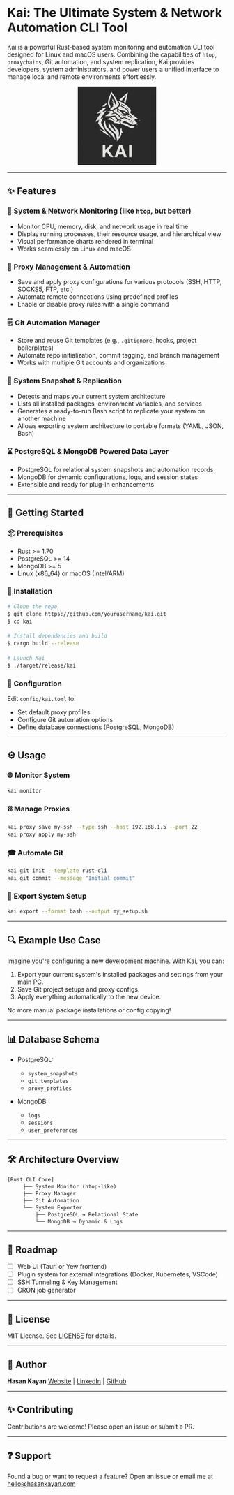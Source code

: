 # Kai: The Ultimate System & Network Automation CLI Tool

Kai is a powerful Rust-based system monitoring and automation CLI tool designed for Linux and macOS users. Combining the capabilities of `htop`, `proxychains`, Git automation, and system replication, Kai provides developers, system administrators, and power users a unified interface to manage local and remote environments effortlessly.
<p align="center">
  <img src="https://raw.githubusercontent.com/hasan-kayan/Kai/main/assets/kai.png" alt="Kai Logo" width="180"/>
</p>

---

## ✨ Features

### 🤖 System & Network Monitoring (like `htop`, but better)

* Monitor CPU, memory, disk, and network usage in real time
* Display running processes, their resource usage, and hierarchical view
* Visual performance charts rendered in terminal
* Works seamlessly on Linux and macOS

### 🚪 Proxy Management & Automation

* Save and apply proxy configurations for various protocols (SSH, HTTP, SOCKS5, FTP, etc.)
* Automate remote connections using predefined profiles
* Enable or disable proxy rules with a single command

### 🗒 Git Automation Manager

* Store and reuse Git templates (e.g., `.gitignore`, hooks, project boilerplates)
* Automate repo initialization, commit tagging, and branch management
* Works with multiple Git accounts and organizations

### 🚀 System Snapshot & Replication

* Detects and maps your current system architecture
* Lists all installed packages, environment variables, and services
* Generates a ready-to-run Bash script to replicate your system on another machine
* Allows exporting system architecture to portable formats (YAML, JSON, Bash)

### ⌛ PostgreSQL & MongoDB Powered Data Layer

* PostgreSQL for relational system snapshots and automation records
* MongoDB for dynamic configurations, logs, and session states
* Extensible and ready for plug-in enhancements

---

## 🚀 Getting Started

### 📦 Prerequisites

* Rust >= 1.70
* PostgreSQL >= 14
* MongoDB >= 5
* Linux (x86\_64) or macOS (Intel/ARM)

### 📂 Installation

```bash
# Clone the repo
$ git clone https://github.com/yourusername/kai.git
$ cd kai

# Install dependencies and build
$ cargo build --release

# Launch Kai
$ ./target/release/kai
```

### 🔧 Configuration

Edit `config/kai.toml` to:

* Set default proxy profiles
* Configure Git automation options
* Define database connections (PostgreSQL, MongoDB)

---

## ⚙ Usage

### 🌐 Monitor System

```bash
kai monitor
```

### ⛓ Manage Proxies

```bash
kai proxy save my-ssh --type ssh --host 192.168.1.5 --port 22
kai proxy apply my-ssh
```

### 🎓 Automate Git

```bash
kai git init --template rust-cli
kai git commit --message "Initial commit"
```

### 🧪 Export System Setup

```bash
kai export --format bash --output my_setup.sh
```

---

## 🔍 Example Use Case

Imagine you're configuring a new development machine. With Kai, you can:

1. Export your current system's installed packages and settings from your main PC.
2. Save Git project setups and proxy configs.
3. Apply everything automatically to the new device.

No more manual package installations or config copying!

---

## 📊 Database Schema

* PostgreSQL:

  * `system_snapshots`
  * `git_templates`
  * `proxy_profiles`
* MongoDB:

  * `logs`
  * `sessions`
  * `user_preferences`

---

## 🛠 Architecture Overview

```
[Rust CLI Core]
     ├── System Monitor (htop-like)
     ├── Proxy Manager
     ├── Git Automation
     └── System Exporter
         ├── PostgreSQL → Relational State
         └── MongoDB → Dynamic & Logs
```

---

## 📖 Roadmap

* [ ] Web UI (Tauri or Yew frontend)
* [ ] Plugin system for external integrations (Docker, Kubernetes, VSCode)
* [ ] SSH Tunneling & Key Management
* [ ] CRON job generator

---

## 💼 License

MIT License. See [LICENSE](./LICENSE) for details.

---

## 👤 Author

**Hasan Kayan**
[Website](https://www.hasankayan.com) | [LinkedIn](https://linkedin.com/in/hasan-kayan-37a59319b) | [GitHub](https://github.com/hasan-kayan)

---

## ✨ Contributing

Contributions are welcome! Please open an issue or submit a PR.

---

## ❓ Support

Found a bug or want to request a feature? Open an issue or email me at [hello@hasankayan.com](mailto:hello@hasankayan.com)
